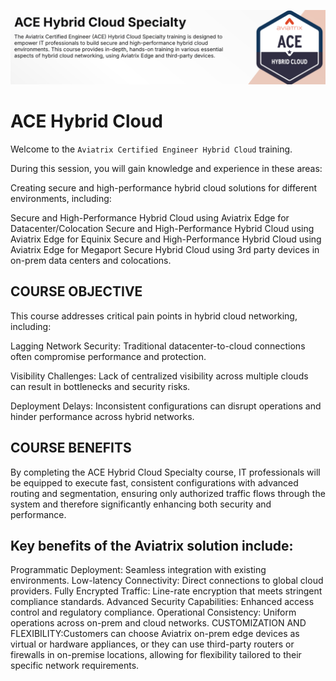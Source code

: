 ![Lab Overview](../../docs/_logos/ace_hybrid_banner.png)

# ACE Hybrid Cloud  

Welcome to the `Aviatrix Certified Engineer Hybrid Cloud` training.

During this session, you will gain knowledge and experience in these areas:

Creating secure and high-performance hybrid cloud solutions for different environments, including:

Secure and High-Performance Hybrid Cloud using Aviatrix Edge for Datacenter/Colocation
Secure and High-Performance Hybrid Cloud using Aviatrix Edge for Equinix
Secure and High-Performance Hybrid Cloud using Aviatrix Edge for Megaport
Secure Hybrid Cloud using 3rd party devices in on-prem data centers and colocations.

## COURSE OBJECTIVE

This course addresses critical pain points in hybrid cloud networking, including:

Lagging Network Security: Traditional datacenter-to-cloud connections often compromise performance and protection.

Visibility Challenges: Lack of centralized visibility across multiple clouds can result in bottlenecks and security risks.

Deployment Delays: Inconsistent configurations can disrupt operations and hinder performance across hybrid networks.

## COURSE BENEFITS

By completing the ACE Hybrid Cloud Specialty course, IT professionals will be equipped to execute fast, consistent configurations with advanced routing and segmentation, ensuring only authorized traffic flows through the system and therefore significantly enhancing both security and performance.

## Key benefits of the Aviatrix solution include:

Programmatic Deployment: Seamless integration with existing environments.
Low-latency Connectivity: Direct connections to global cloud providers.
Fully Encrypted Traffic: Line-rate encryption that meets stringent compliance standards.
Advanced Security Capabilities: Enhanced access control and regulatory compliance.
Operational Consistency: Uniform operations across on-prem and cloud networks.
CUSTOMIZATION AND FLEXIBILITY:Customers can choose Aviatrix on-prem edge devices as virtual or hardware appliances, or they can use third-party routers or firewalls in on-premise locations, allowing for flexibility tailored to their specific network requirements.

